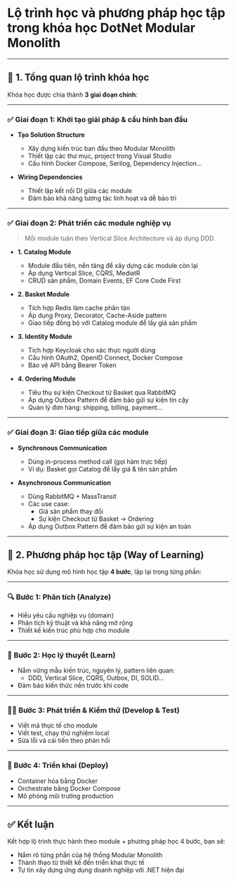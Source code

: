 # Lộ trình học và phương pháp học tập trong khóa học DotNet Modular Monolith

---

## 📌 1. Tổng quan lộ trình khóa học

Khóa học được chia thành **3 giai đoạn chính**:

---

### ✅ Giai đoạn 1: Khởi tạo giải pháp & cấu hình ban đầu

- **Tạo Solution Structure**
  - Xây dựng kiến trúc ban đầu theo Modular Monolith
  - Thiết lập các thư mục, project trong Visual Studio
  - Cấu hình Docker Compose, Serilog, Dependency Injection...

- **Wiring Dependencies**
  - Thiết lập kết nối DI giữa các module
  - Đảm bảo khả năng tương tác linh hoạt và dễ bảo trì

---

### ✅ Giai đoạn 2: Phát triển các module nghiệp vụ

> Mỗi module tuân theo Vertical Slice Architecture và áp dụng DDD.

- **1. Catalog Module**
  - Module đầu tiên, nền tảng để xây dựng các module còn lại
  - Áp dụng Vertical Slice, CQRS, MediatR
  - CRUD sản phẩm, Domain Events, EF Core Code First

- **2. Basket Module**
  - Tích hợp Redis làm cache phân tán
  - Áp dụng Proxy, Decorator, Cache-Aside pattern
  - Giao tiếp đồng bộ với Catalog module để lấy giá sản phẩm

- **3. Identity Module**
  - Tích hợp Keycloak cho xác thực người dùng
  - Cấu hình OAuth2, OpenID Connect, Docker Compose
  - Bảo vệ API bằng Bearer Token

- **4. Ordering Module**
  - Tiêu thụ sự kiện Checkout từ Basket qua RabbitMQ
  - Áp dụng Outbox Pattern để đảm bảo gửi sự kiện tin cậy
  - Quản lý đơn hàng: shipping, billing, payment...

---

### ✅ Giai đoạn 3: Giao tiếp giữa các module

- **Synchronous Communication**
  - Dùng in-process method call (gọi hàm trực tiếp)
  - Ví dụ: Basket gọi Catalog để lấy giá & tên sản phẩm

- **Asynchronous Communication**
  - Dùng RabbitMQ + MassTransit
  - Các use case:
    - Giá sản phẩm thay đổi
    - Sự kiện Checkout từ Basket → Ordering
  - Áp dụng Outbox Pattern để đảm bảo gửi sự kiện an toàn

---

## 🧠 2. Phương pháp học tập (Way of Learning)

Khóa học sử dụng mô hình học tập **4 bước**, lặp lại trong từng phần:

---

### 🔍 Bước 1: **Phân tích (Analyze)**
- Hiểu yêu cầu nghiệp vụ (domain)
- Phân tích kỹ thuật và khả năng mở rộng
- Thiết kế kiến trúc phù hợp cho module

---

### 📘 Bước 2: **Học lý thuyết (Learn)**
- Nắm vững mẫu kiến trúc, nguyên lý, pattern liên quan:
  - DDD, Vertical Slice, CQRS, Outbox, DI, SOLID...
- Đảm bảo kiến thức nền trước khi code

---

### 🧑‍💻 Bước 3: **Phát triển & Kiểm thử (Develop & Test)**
- Viết mã thực tế cho module
- Viết test, chạy thử nghiệm local
- Sửa lỗi và cải tiến theo phản hồi

---

### 🚀 Bước 4: **Triển khai (Deploy)**
- Container hóa bằng Docker
- Orchestrate bằng Docker Compose
- Mô phỏng môi trường production

---

## ✅ Kết luận

Kết hợp lộ trình thực hành theo module + phương pháp học 4 bước, bạn sẽ:
- Nắm rõ từng phần của hệ thống Modular Monolith
- Thành thạo từ thiết kế đến triển khai thực tế
- Tự tin xây dựng ứng dụng doanh nghiệp với .NET hiện đại
